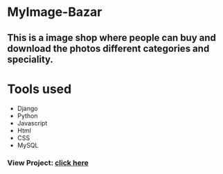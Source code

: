 # MyImage-Bazar
## This is a image shop where people can buy and download the photos different categories and speciality.

# Tools used
* Django
* Python
* Javascript
* Html
* CSS
* MySQL

### View Project: [click here](https://github.com/abhishekkumar1437/MyImage-Bazar/tree/main/imageshop )
